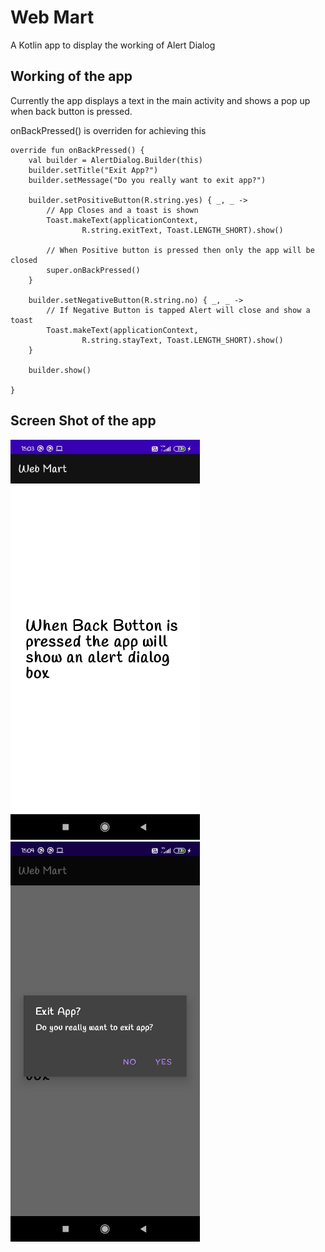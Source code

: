 # Web Mart
A Kotlin app to display the working of Alert Dialog

## Working of the app
Currently the app displays a text in the main activity and shows a pop up when back button is pressed.

onBackPressed() is overriden for achieving this
```
override fun onBackPressed() {
    val builder = AlertDialog.Builder(this)
    builder.setTitle("Exit App?")
    builder.setMessage("Do you really want to exit app?")

    builder.setPositiveButton(R.string.yes) { _, _ ->        
        // App Closes and a toast is shown
        Toast.makeText(applicationContext,
                R.string.exitText, Toast.LENGTH_SHORT).show()

        // When Positive button is pressed then only the app will be closed
        super.onBackPressed()
    }

    builder.setNegativeButton(R.string.no) { _, _ ->
        // If Negative Button is tapped Alert will close and show a toast
        Toast.makeText(applicationContext,
                R.string.stayText, Toast.LENGTH_SHORT).show()
    }

    builder.show()

}
```

## Screen Shot of the app
![Main Screen](https://github.com/HimeshNayak/Web-Mart/blob/master/assets/ss1.png)
![Alert Dialog](https://github.com/HimeshNayak/Web-Mart/blob/master/assets/ss2.png)
